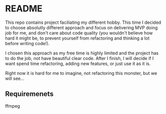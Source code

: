 # README

This repo contains project faciliating my different hobby. This time I decided to choose absolutly different approach and focus on delivering MVP doing job for me, and don't care about code quality (you wouldn't believe how hard it might be, to prevent yourself from refactoring and thinking a lot before writing code!).

I chosen this approach as my free time is highly limited and the project has to do the job, not have beautiful clear code. After I finish, I will decide if I want spend time refactoring, adding new features, or just use it as it is.

Right now it is hard for me to imagine, not refactoring this monster, but we will see...

## Requiremenets
ffmpeg

